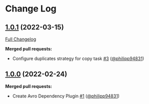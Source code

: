 # Change Log

## [1.0.1](https://github.com/bakdata/gradle-avro-dependency-plugin/tree/1.0.1) (2022-03-15)
[Full Changelog](https://github.com/bakdata/gradle-avro-dependency-plugin/compare/1.0.0...1.0.1)

**Merged pull requests:**

- Configure duplicates strategy for copy task [\#3](https://github.com/bakdata/gradle-avro-dependency-plugin/pull/3) ([@philipp94831](https://github.com/philipp94831))

## [1.0.0](https://github.com/bakdata/gradle-avro-dependency-plugin/tree/1.0.0) (2022-02-24)

**Merged pull requests:**

- Create Avro Dependency Plugin [\#1](https://github.com/bakdata/gradle-avro-dependency-plugin/pull/1) ([@philipp94831](https://github.com/philipp94831))
